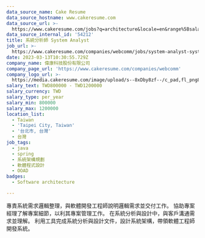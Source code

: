```yaml
---
data_source_name: Cake Resume
data_source_hostname: www.cakeresume.com
data_source_url: >-
  https://www.cakeresume.com/jobs?q=architecture&locale=en&range%5Bsalary_range%5D%5Bmin%5D=1000000&page=4
data_source_internal_id: '54212'
title: 系統分析師 System Analyst
job_url: >-
  https://www.cakeresume.com/companies/webcomm/jobs/system-analyst-system-analyst-6ebc99
date: 2023-03-13T10:30:55.729Z
company_name: 偉康科技股份有限公司
company_page_url: 'https://www.cakeresume.com/companies/webcomm'
company_logo_url: >-
  https://media.cakeresume.com/image/upload/s--8xDby8zf--/c_pad,fl_png8,h_200,w_200/v1675925269/ricc0dcb0e0birfv8mzs.png
salary_text: TWD800000 - TWD1200000
salary_currency: TWD
salary_type: per_year
salary_min: 800000
salary_max: 1200000
location_list:
  - Taiwan
  - 'Taipei City, Taiwan'
  - '台北市, 台灣'
  - 台灣
job_tags:
  - java
  - spring
  - 系統架構規劃
  - 軟體程式設計
  - OOAD
badges:
  - Software architecture

---
```


專責系統需求邏輯整理，與軟體開發工程師說明邏輯需求並交付工作。 協助專案經理了解專案細節，以利其專案管理工作。 在系統分析與設計中，與客戶溝通需求並理解。 利用工具完成系統分析與設計文件，設計系統架構，帶領軟體工程師開發系統。